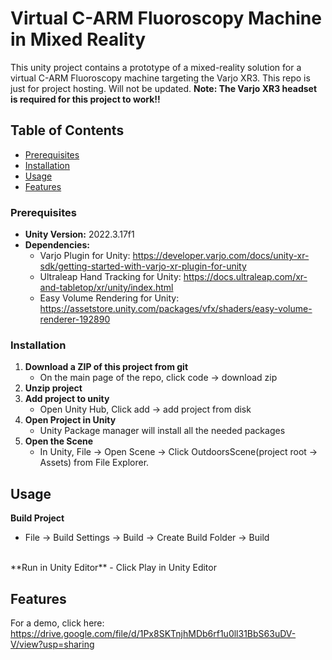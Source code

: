 # Virtual C-ARM Fluoroscopy Machine in Mixed Reality



This unity project contains a prototype of a mixed-reality solution for a virtual C-ARM Fluoroscopy machine targeting the Varjo XR3. 
This repo is just for project hosting. Will not be updated. 
**Note: The Varjo XR3 headset is required for this project to work!!**

## Table of Contents
- [Prerequisites](#prerequisites)
- [Installation](#installation)
- [Usage](#usage)
- [Features](#features)

### Prerequisites

- **Unity Version:** 2022.3.17f1
- **Dependencies:**
  -  Varjo Plugin for Unity: https://developer.varjo.com/docs/unity-xr-sdk/getting-started-with-varjo-xr-plugin-for-unity
  -  Ultraleap Hand Tracking for Unity: https://docs.ultraleap.com/xr-and-tabletop/xr/unity/index.html
  -  Easy Volume Rendering for Unity: https://assetstore.unity.com/packages/vfx/shaders/easy-volume-renderer-192890

### Installation
1. **Download a ZIP of this project from git**
    - On the main page of the repo, click code -> download zip
2. **Unzip project**
3. **Add project to unity**
    - Open Unity Hub, Click add -> add project from disk
4. **Open Project in Unity**
    - Unity Package manager will install all the needed packages
5. **Open the Scene**
    - In Unity, File -> Open Scene -> Click OutdoorsScene(project root -> Assets) from File Explorer.


## Usage
**Build Project**
  - File -> Build Settings -> Build -> Create Build Folder -> Build
<br>
**Run in Unity Editor**
  - Click Play in Unity Editor

## Features
For a demo, click here: https://drive.google.com/file/d/1Px8SKTnjhMDb6rf1u0ll31BbS63uDV-V/view?usp=sharing





